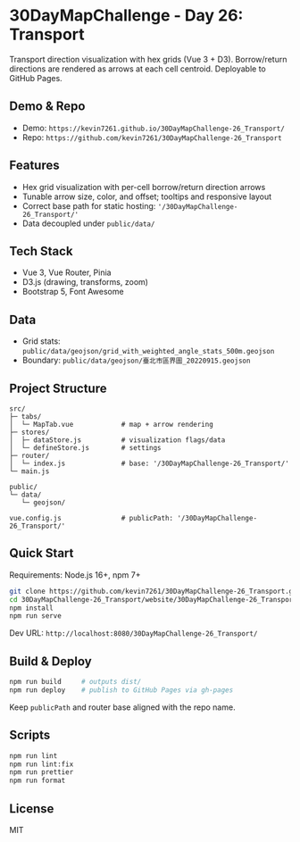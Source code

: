 # 30DayMapChallenge - Day 26: Transport

Transport direction visualization with hex grids (Vue 3 + D3). Borrow/return directions are rendered as arrows at each cell centroid. Deployable to GitHub Pages.

## Demo & Repo

- Demo: `https://kevin7261.github.io/30DayMapChallenge-26_Transport/`
- Repo: `https://github.com/kevin7261/30DayMapChallenge-26_Transport`

## Features

- Hex grid visualization with per-cell borrow/return direction arrows
- Tunable arrow size, color, and offset; tooltips and responsive layout
- Correct base path for static hosting: `'/30DayMapChallenge-26_Transport/'`
- Data decoupled under `public/data/`

## Tech Stack

- Vue 3, Vue Router, Pinia
- D3.js (drawing, transforms, zoom)
- Bootstrap 5, Font Awesome

## Data

- Grid stats: `public/data/geojson/grid_with_weighted_angle_stats_500m.geojson`
- Boundary: `public/data/geojson/臺北市區界圖_20220915.geojson`

## Project Structure

```
src/
├─ tabs/
│  └─ MapTab.vue            # map + arrow rendering
├─ stores/
│  ├─ dataStore.js          # visualization flags/data
│  └─ defineStore.js        # settings
├─ router/
│  └─ index.js              # base: '/30DayMapChallenge-26_Transport/'
└─ main.js

public/
└─ data/
   └─ geojson/

vue.config.js               # publicPath: '/30DayMapChallenge-26_Transport/'
```

## Quick Start

Requirements: Node.js 16+, npm 7+

```bash
git clone https://github.com/kevin7261/30DayMapChallenge-26_Transport.git
cd 30DayMapChallenge-26_Transport/website/30DayMapChallenge-26_Transport
npm install
npm run serve
```

Dev URL: `http://localhost:8080/30DayMapChallenge-26_Transport/`

## Build & Deploy

```bash
npm run build     # outputs dist/
npm run deploy    # publish to GitHub Pages via gh-pages
```

Keep `publicPath` and router base aligned with the repo name.

## Scripts

```bash
npm run lint
npm run lint:fix
npm run prettier
npm run format
```

## License

MIT
